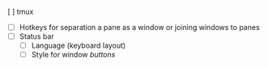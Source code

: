 [ ] tmux
  * [ ] Hotkeys for separation a pane as a window or joining windows to panes
  * [ ] Status bar
    * [ ] Language (keyboard layout)
    * [ ] Style for window *buttons*
